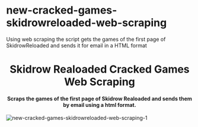 # new-cracked-games-skidrowreloaded-web-scraping
Using web scraping the script gets the games of the first page of SkidrowReloaded and sends it for email in a HTML format

<h1 align="center"> Skidrow Realoaded Cracked Games Web Scraping </h1>


<h4 align="center">Scraps the games of the first page of Skidrow Realoaded and sends them by email using a html format.</h4>

![new-cracked-games-skidrowreloaded-web-scraping-1](https://user-images.githubusercontent.com/99426154/211175446-cab502b9-0ec8-4bab-9fc3-01d01092d277.png)



